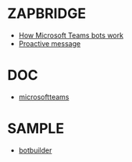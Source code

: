 # ZAPBRIDGE
- [How Microsoft Teams bots work](https://docs.microsoft.com/en-us/azure/bot-service/bot-builder-basics-teams?view=azure-bot-service-4.0&tabs=javascript)
- [Proactive message](https://stackoverflow.com/questions/62034876/using-the-bot-framework-to-post-to-a-microsoft-teams-channel-with-nodejs#answer-62041785)

# DOC
- [microsoftteams](https://docs.microsoft.com/pt-br/microsoftteams/platform/bots/what-are-bots?view=msteams-client-js-latest)
# SAMPLE
- [botbuilder](https://github.com/microsoft/botbuilder-samples)